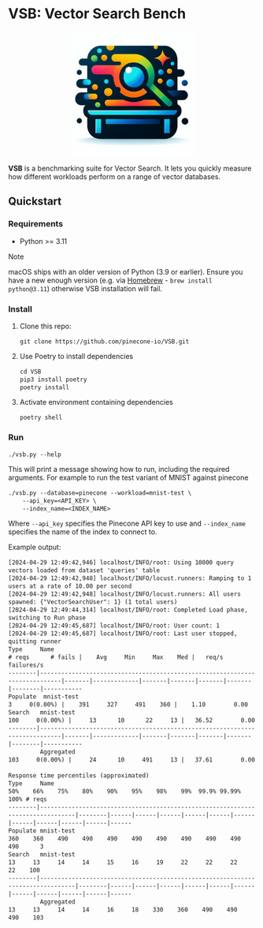 # VSB: Vector Search Bench

<p align="center" width="100%">
   <img src=docs/images/splash.jpg width="50%"/>
</p>

**VSB** is a benchmarking suite for Vector Search. It lets you quickly measure how 
different workloads perform on a range of vector databases.

## Quickstart

### Requirements
* Python >= 3.11
> [!NOTE]
> macOS ships with an older version of Python (3.9 or earlier). Ensure you have
> a new enough version (e.g. via [Homebrew](https://brew.sh) - `brew install
> python@3.11`) otherwise VSB installation will fail.

### Install
1. Clone this repo:
   ```shell
   git clone https://github.com/pinecone-io/VSB.git
   ```
2. Use Poetry to install dependencies
   ```shell
   cd VSB
   pip3 install poetry
   poetry install
   ``` 
3. Activate environment containing dependencies
   ```shell
   poetry shell
   ```

### Run
   ```shell
   ./vsb.py --help
   ```
This will print a message showing how to run, including the required arguments.
For example to run the test variant of MNIST against pinecone
```shell
./vsb.py --database=pinecone --workload=mnist-test \
    --api_key=<API_KEY> \
    --index_name=<INDEX_NAME>
```
Where `--api_key` specifies the Pinecone API key to use and `--index_name` specifies the name of the index to connect to.

Example output:
```shell
[2024-04-29 12:49:42,946] localhost/INFO/root: Using 10000 query vectors loaded from dataset 'queries' table
[2024-04-29 12:49:42,948] localhost/INFO/locust.runners: Ramping to 1 users at a rate of 10.00 per second
[2024-04-29 12:49:42,948] localhost/INFO/locust.runners: All users spawned: {"VectorSearchUser": 1} (1 total users)
[2024-04-29 12:49:44,314] localhost/INFO/root: Completed Load phase, switching to Run phase
[2024-04-29 12:49:45,687] localhost/INFO/root: User count: 1
[2024-04-29 12:49:45,687] localhost/INFO/root: Last user stopped, quitting runner
Type     Name                                                                          # reqs      # fails |    Avg     Min     Max    Med |   req/s  failures/s
--------|----------------------------------------------------------------------------|-------|-------------|-------|-------|-------|-------|--------|-----------
Populate  mnist-test                                                                         3     0(0.00%) |    391     327     491    360 |    1.10        0.00
Search   mnist-test                                                                       100     0(0.00%) |     13      10      22     13 |   36.52        0.00
--------|----------------------------------------------------------------------------|-------|-------------|-------|-------|-------|-------|--------|-----------
         Aggregated                                                                       103     0(0.00%) |     24      10     491     13 |   37.61        0.00

Response time percentiles (approximated)
Type     Name                                                                                  50%    66%    75%    80%    90%    95%    98%    99%  99.9% 99.99%   100% # reqs
--------|--------------------------------------------------------------------------------|--------|------|------|------|------|------|------|------|------|------|------|------
Populate mnist-test                                                                            360    360    490    490    490    490    490    490    490    490    490      3
Search   mnist-test                                                                             13     13     14     14     15     16     19     22     22     22     22    100
--------|--------------------------------------------------------------------------------|--------|------|------|------|------|------|------|------|------|------|------|------
         Aggregated                                                                             13     13     14     14     16     18    330    360    490    490    490    103

```